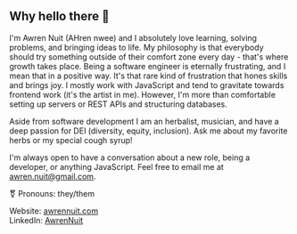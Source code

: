 ## Why hello there 👋

I'm Awren Nuit (AHren nwee) and I absolutely love learning, solving problems, and bringing ideas to life.  My philosophy is that everybody should try something outside of their comfort zone every day - that's where growth takes place.  Being a software engineer is eternally frustrating, and I mean that in a positive way.  It's that rare kind of frustration that hones skills and brings joy.  I mostly work with JavaScript and tend to gravitate towards frontend work (it's the artist in me). However, I'm more than comfortable setting up servers or REST APIs and structuring databases.

Aside from software development I am an herbalist, musician, and have a deep passion for DEI (diversity, equity, inclusion).  Ask me about my favorite herbs or my special cough syrup!

I'm always open to have a conversation about a new role, being a developer, or anything JavaScript. Feel free to email me at awren.nuit@gmail.com.

⚧️ Pronouns: they/them

Website: [awrennuit.com](http://awrennuit.com)<br />
LinkedIn: [AwrenNuit](https://www.linkedin.com/in/awren-nuit/)
